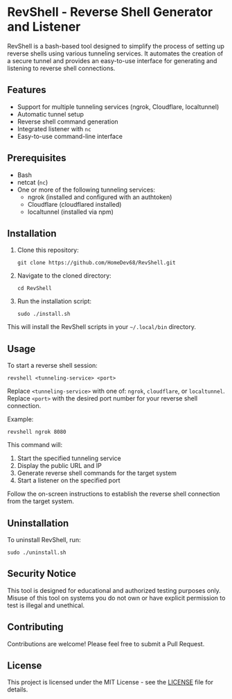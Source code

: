 # RevShell - Reverse Shell Generator and Listener

RevShell is a bash-based tool designed to simplify the process of setting up reverse shells using various tunneling services. It automates the creation of a secure tunnel and provides an easy-to-use interface for generating and listening to reverse shell connections.

## Features

- Support for multiple tunneling services (ngrok, Cloudflare, localtunnel)
- Automatic tunnel setup
- Reverse shell command generation
- Integrated listener with `nc`
- Easy-to-use command-line interface

## Prerequisites

- Bash
- netcat (`nc`)
- One or more of the following tunneling services:
  - ngrok (installed and configured with an authtoken)
  - Cloudflare (cloudflared installed)
  - localtunnel (installed via npm)

## Installation

1. Clone this repository:
   ```
   git clone https://github.com/HomeDev68/RevShell.git
   ```

2. Navigate to the cloned directory:
   ```
   cd RevShell
   ```

3. Run the installation script:
   ```
   sudo ./install.sh
   ```

This will install the RevShell scripts in your `~/.local/bin` directory.

## Usage

To start a reverse shell session:

```
revshell <tunneling-service> <port>
```

Replace `<tunneling-service>` with one of: `ngrok`, `cloudflare`, or `localtunnel`.
Replace `<port>` with the desired port number for your reverse shell connection.

Example:
```
revshell ngrok 8080
```

This command will:
1. Start the specified tunneling service
2. Display the public URL and IP
3. Generate reverse shell commands for the target system
4. Start a listener on the specified port

Follow the on-screen instructions to establish the reverse shell connection from the target system.

## Uninstallation

To uninstall RevShell, run:

```
sudo ./uninstall.sh
```

## Security Notice

This tool is designed for educational and authorized testing purposes only. Misuse of this tool on systems you do not own or have explicit permission to test is illegal and unethical.

## Contributing

Contributions are welcome! Please feel free to submit a Pull Request.

## License

This project is licensed under the MIT License - see the [LICENSE](LICENSE) file for details.
